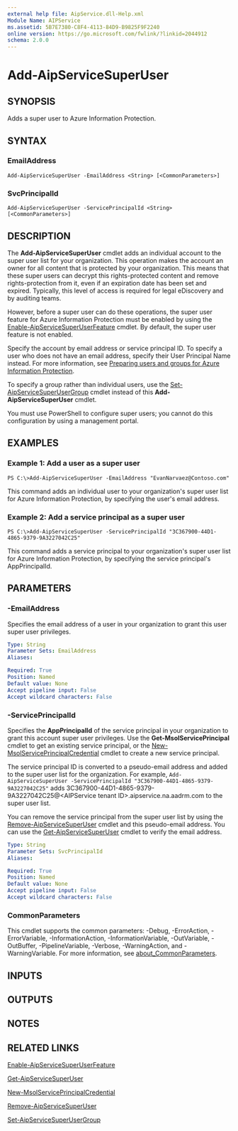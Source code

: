 ```yaml
---
external help file: AipService.dll-Help.xml
Module Name: AIPService
ms.assetid: 5B7E7380-C8F4-4113-84D9-B9825F9F2240
online version: https://go.microsoft.com/fwlink/?linkid=2044912
schema: 2.0.0
---
```


# Add-AipServiceSuperUser

## SYNOPSIS
Adds a super user to Azure Information Protection.

## SYNTAX

### EmailAddress
```
Add-AipServiceSuperUser -EmailAddress <String> [<CommonParameters>]
```

### SvcPrincipalId
```
Add-AipServiceSuperUser -ServicePrincipalId <String> [<CommonParameters>]
```

## DESCRIPTION
The **Add-AipServiceSuperUser** cmdlet adds an individual account to the super user list for your organization. This operation makes the account an owner for all content that is protected by your organization. This means that these super users can decrypt this rights-protected content and remove rights-protection from it, even if an expiration date has been set and expired. Typically, this level of access is required for legal eDiscovery and by auditing teams.

However, before a super user can do these operations, the super user feature for Azure Information Protection must be enabled by using the [Enable-AipServiceSuperUserFeature](./Enable-AipServiceSuperUserFeature.md) cmdlet. By default, the super user feature is not enabled.

Specify the account by email address or service principal ID. To specify a user who does not have an email address, specify their User Principal Name instead. For more information, see [Preparing users and groups for Azure Information Protection](https://docs.microsoft.com/information-protection/plan-design/prepare). 

To specify a group rather than individual users, use the [Set-AipServiceSuperUserGroup](./Set-AipServiceSuperUserGroup.md) cmdlet instead of this **Add-AipServiceSuperUser** cmdlet.

You must use PowerShell to configure super users; you cannot do this configuration by using a management portal.

## EXAMPLES

### Example 1: Add a user as a super user
```
PS C:\>Add-AipServiceSuperUser -EmailAddress "EvanNarvaez@Contoso.com"
```

This command adds an individual user to your organization's super user list for Azure Information Protection, by specifying the user's email address.

### Example 2: Add a service principal as a super user
```
PS C:\>Add-AipServiceSuperUser -ServicePrincipalId "3C367900-44D1-4865-9379-9A3227042C25"
```

This command adds a service principal to your organization's super user list for Azure Information Protection, by specifying the service principal's AppPrincipalId.

## PARAMETERS

### -EmailAddress
Specifies the email address of a user in your organization to grant this user super user privileges.

```yaml
Type: String
Parameter Sets: EmailAddress
Aliases:

Required: True
Position: Named
Default value: None
Accept pipeline input: False
Accept wildcard characters: False
```

### -ServicePrincipalId
Specifies the **AppPrincipalId** of the service principal in your organization to grant this account super user privileges. Use the **Get-MsolServicePrincipal** cmdlet to get an existing service principal, or the [New-MsolServicePrincipalCredential](https://docs.microsoft.com/en-us/powershell/module/msonline/new-msolserviceprincipalcredential?view=azureadps-1.0) cmdlet to create a new service principal.

The service principal ID is converted to a pseudo-email address and added to the super user list for the organization. For example, `Add-AipServiceSuperUser -ServicePrincipalId "3C367900-44D1-4865-9379-9A3227042C25"` adds 3C367900-44D1-4865-9379-9A3227042C25@\<AIPService tenant ID\>.aipservice.na.aadrm.com to the super user list.

You can remove the service principal from the super user list by using the [Remove-AipServiceSuperUser](./Remove-AipServiceSuperUser.md) cmdlet and this pseudo-email address. You can use the [Get-AipServiceSuperUser](./Get-AipServiceSuperUser.md) cmdlet to verify the email address.

```yaml
Type: String
Parameter Sets: SvcPrincipalId
Aliases:

Required: True
Position: Named
Default value: None
Accept pipeline input: False
Accept wildcard characters: False
```

### CommonParameters
This cmdlet supports the common parameters: -Debug, -ErrorAction, -ErrorVariable, -InformationAction, -InformationVariable, -OutVariable, -OutBuffer, -PipelineVariable, -Verbose, -WarningAction, and -WarningVariable. For more information, see [about_CommonParameters](http://go.microsoft.com/fwlink/?LinkID=113216).

## INPUTS

## OUTPUTS

## NOTES

## RELATED LINKS

[Enable-AipServiceSuperUserFeature](./Enable-AipServiceSuperUserFeature.md)

[Get-AipServiceSuperUser](./Get-AipServiceSuperUser.md)

[New-MsolServicePrincipalCredential](https://docs.microsoft.com/en-us/powershell/module/msonline/new-msolserviceprincipalcredential?view=azureadps-1.0)

[Remove-AipServiceSuperUser](./Remove-AipServiceSuperUser.md)

[Set-AipServiceSuperUserGroup](./Set-AipServiceSuperUserGroup.md)
